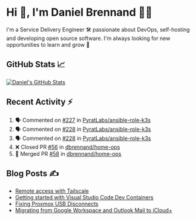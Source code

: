 # Hi 👋, I'm Daniel Brennand 👨‍💻

I'm a Service Delivery Engineer 🛠 passionate about DevOps, self-hosting and developing open source software. I'm always looking for new opportunities to learn and grow 🌱

## GitHub Stats 📈

[![Daniel's GitHub Stats](https://github-readme-stats.vercel.app/api?username=dbrennand&show_icons=true&count_private=true&hide_border=true&theme=dark)](https://github.com/anuraghazra/github-readme-stats)

## Recent Activity ⚡

<!--START_SECTION:activity-->
1. 🗣 Commented on [#227](https://github.com/PyratLabs/ansible-role-k3s/issues/227#issuecomment-2376157635) in [PyratLabs/ansible-role-k3s](https://github.com/PyratLabs/ansible-role-k3s)
2. 🗣 Commented on [#228](https://github.com/PyratLabs/ansible-role-k3s/issues/228#issuecomment-2376143800) in [PyratLabs/ansible-role-k3s](https://github.com/PyratLabs/ansible-role-k3s)
3. 🗣 Commented on [#228](https://github.com/PyratLabs/ansible-role-k3s/issues/228#issuecomment-2376126510) in [PyratLabs/ansible-role-k3s](https://github.com/PyratLabs/ansible-role-k3s)
4. ❌ Closed PR [#56](https://github.com/dbrennand/home-ops/pull/56) in [dbrennand/home-ops](https://github.com/dbrennand/home-ops)
5. 🎉 Merged PR [#58](https://github.com/dbrennand/home-ops/pull/58) in [dbrennand/home-ops](https://github.com/dbrennand/home-ops)
<!--END_SECTION:activity-->

## Blog Posts ✍

<!-- BLOG-POST-LIST:START -->
- [Remote access with Tailscale](https://danielbrennand.com/blog/tailscale/)
- [Getting started with Visual Studio Code Dev Containers](https://danielbrennand.com/blog/vscode-dev-containers/)
- [Fixing Proxmox USB Disconnects](https://danielbrennand.com/blog/proxmox-fix-usb-disconnect/)
- [Migrating from Google Workspace and Outlook Mail to iCloud+](https://danielbrennand.com/blog/google-outlook-to-icloud+/)
<!-- BLOG-POST-LIST:END -->
